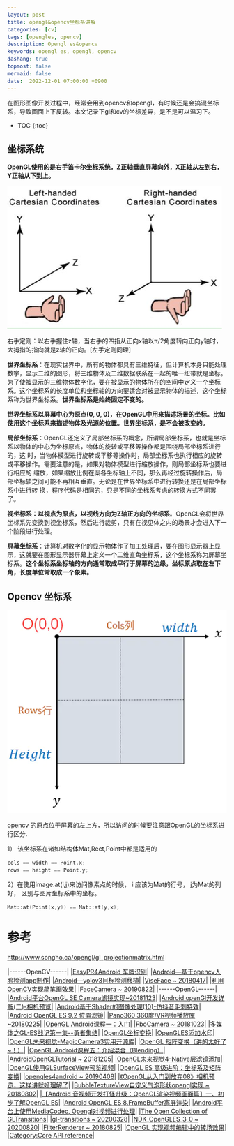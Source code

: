 ```yaml
---
layout: post
title: opengl&opencv坐标系讲解
categories: [cv]
tags: [opengles, opencv]
description: Opengl es&opencv 
keywords: opengl es, opengl, opencv
dashang: true
topmost: false
mermaid: false
date:  2022-12-01 07:00:00 +0900
---
```


在图形图像开发过程中，经常会用到opencv和opengl，有时候还是会搞混坐标系，导致画面上下反转。本文记录下gl和cv的坐标差异，是不是可以温习下。

<!-- more -->

* TOC
{:toc}
## 坐标系统

**OpenGL使用的是右手笛卡尔坐标系统，Z正轴垂直屏幕向外，X正轴从左到右，Y正轴从下到上。**

![img](/images/cv/gl_cv_coordinates/e75334dc62ec78b1.png)

右手定则：以右手握住z轴，当右手的四指从正向x轴以π/2角度转向正向y轴时，大拇指的指向就是z轴的正向。[左手定则同理]



**世界坐标系**：在现实世界中，所有的物体都具有三维特征，但计算机本身只能处理数字，显示二维的图形，将三维物体及二维数据联系在一起的唯一纽带就是坐标。为了使被显示的三维物体数字化，要在被显示的物体所在的空间中定义一个坐标系。这个坐标系的长度单位和坐标轴的方向要适合对被显示物体的描述，这个坐标系称为世界坐标系。**世界坐标系是始终固定不变的。**



**世界坐标系以屏幕中心为原点(0, 0, 0)，在OpenGL中用来描述场景的坐标。比如使用这个坐标系来描述物体及光源的位置。世界坐标系，是不会被改变的。**

**局部坐标系**：OpenGL还定义了局部坐标系的概念，所谓局部坐标系，也就是坐标系以物体的中心为坐标原点，物体的旋转或平移等操作都是围绕局部坐标系进行的，这 时，当物体模型进行旋转或平移等操作时，局部坐标系也执行相应的旋转或平移操作。需要注意的是，如果对物体模型进行缩放操作，则局部坐标系也要进行相应的 缩放，如果缩放比例在案各坐标轴上不同，那么再经过旋转操作后，局部坐标轴之间可能不再相互垂直。无论是在世界坐标系中进行转换还是在局部坐标系中进行转 换，程序代码是相同的，只是不同的坐标系考虑的转换方式不同罢了。



**视坐标系：以视点为原点，以视线方向为Z轴正方向的坐标系**。OpenGL会将世界坐标系先变换到视坐标系，然后进行裁剪，只有在视见体之内的场景才会进入下一个阶段进行处理。



**屏幕坐标系**：计算机对数字化的显示物体作了加工处理后，要在图形显示器上显示，这就要在图形显示器屏幕上定义一个二维直角坐标系，这个坐标系称为屏幕坐标系。**这个坐标系坐标轴的方向通常取成平行于屏幕的边缘，坐标原点取在左下角，长度单位常取成一个象素。**



## Opencv 坐标系

![img](/images/cv/gl_cv_coordinates/webp.webp)

opencv 的原点位于屏幕的左上方，所以访问的时候要注意跟OpenGL的坐标系进行区分.

1） 该坐标系在诸如结构体Mat,Rect,Point中都是适用的

```c++
cols == width == Point.x;
rows == height == Point.y;
```

2）在使用image.at(i,j)来访问像素点的时候， i 应该为Mat的行号， j为Mat的列好， 区别与图片坐标系中的坐标。

```c++
Mat::at(Point(x,y)) == Mat::at(y,x);
```



# 参考
http://www.songho.ca/opengl/gl_projectionmatrix.html

|------OpenCV------|
|[EasyPR4Android  车牌识别](https://links.jianshu.com/go?to=https%3A%2F%2Fgithub.com%2Fimistyrain%2FEasyPR4Android)|
|[Android—基于opencv人脸检测app制作](https://www.jianshu.com/p/0116b8488aaa)|
|[Android—yolov3目标检测移植](https://www.jianshu.com/p/0cc66e9cc7d0)|
|[ViseFace ~ 20180417](https://links.jianshu.com/go?to=https%3A%2F%2Fgithub.com%2Fxiaoyaoyou1212%2FViseFace)|
|[利用OpenCV实现简笔画效果](https://www.jianshu.com/p/e7ce28756227)|
|[FaceCamera ~ 20190822](https://links.jianshu.com/go?to=https%3A%2F%2Fgithub.com%2Fimqingyue%2FFaceCamera)|
|------OpenGL------|
|[Android平台OpenGL SE Camera滤镜实现~20181123](https://links.jianshu.com/go?to=https%3A%2F%2Fgithub.com%2Fandev009%2FAndroidShaderDemo)|
|[Android openGl开发详解(二)-相机预览](https://links.jianshu.com/go?to=https%3A%2F%2Fmp.weixin.qq.com%2Fs%3F__biz%3DMzIxMTg5NjQyMA%3D%3D%26mid%3D2247484334%26idx%3D1%26sn%3D8fd10993b8f87b941332d6abe7f2ffc2%26chksm%3D974f12a5a0389bb3d0e1144ccc7296f3374d86ee5f7f220c70dfa64b650384e8dbd80cd3968d%26mpshare%3D1%26scene%3D23%26srcid%3D0524AAOn8uUT2BB18hiQ7MW5%23rd)|
|[Android基于Shader的图像处理(10)-仿抖音毛刺特效](https://www.jianshu.com/p/3cb9a38de1b6)|
|[Android OpenGL ES 9.2 位置滤镜](https://www.jianshu.com/p/87ccc9bfa362)|
|[Pano360 360度/VR视频播放库~20180225](https://links.jianshu.com/go?to=https%3A%2F%2Fgithub.com%2FMartin20150405%2FPano360)|
|[OpenGL Android课程一：入门](https://links.jianshu.com/go?to=https%3A%2F%2Fjuejin.im%2Fpost%2F5c473be16fb9a049ed3133f4)|
|[FboCamera ~ 20181023](https://links.jianshu.com/go?to=https%3A%2F%2Fgithub.com%2FChyengJason%2FFboCamera)|
|[多媒体之GL-ES战记第一集--勇者集结](https://links.jianshu.com/go?to=https%3A%2F%2Fjuejin.im%2Fpost%2F5c382b926fb9a049f23cf8cc)|
|[OpenGL坐标变换](https://links.jianshu.com/go?to=https%3A%2F%2Fjuejin.im%2Fentry%2F59e3678df265da43127ff3bb)|
|[OpenGLES添加水印](https://www.jianshu.com/p/97c4e95df7b0)|
|[OpenGL未来视觉-MagicCamera3实用开源库](https://links.jianshu.com/go?to=https%3A%2F%2Fjuejin.im%2Fpost%2F5c283c7a518825235a055ffa)|
|[OpenGL 矩阵变换（讲的太好了~！）](https://links.jianshu.com/go?to=https%3A%2F%2Fblog.csdn.net%2Flyx2007825%2Farticle%2Fdetails%2F8792475)|
|[OpenGL Android课程五：介绍混合（Blending）](https://links.jianshu.com/go?to=https%3A%2F%2Fjuejin.im%2Fpost%2F5c6b7bcaf265da2dd37c1188)|
|[AndroidOpenGLTutorial ~ 20181205](https://links.jianshu.com/go?to=https%3A%2F%2Fgithub.com%2Fglumes%2FAndroidOpenGLTutorial)|
|[OpenGL未来视觉4-Native层滤镜添加](https://www.jianshu.com/p/e09ffb975a9d)|
|[OpenGL使用GLSurfaceView预览视频](https://www.jianshu.com/p/912f2622b815)|
|[OpenGL ES 高级进阶：坐标系及矩阵变换](https://links.jianshu.com/go?to=https%3A%2F%2Fjuejin.im%2Fpost%2F5cfe6accf265da1bc94ee33b)|
|[opengles4android ~ 20190408](https://links.jianshu.com/go?to=https%3A%2F%2Fgithub.com%2Fbyhook%2Fopengles4android)|
|[《OpenGL从入门到放弃08》相机预览，这样讲就好理解了](https://www.jianshu.com/p/7db9710aacad)|
|[BubbleTextureView自定义气泡形状opengl实现 ~ 20180802](https://links.jianshu.com/go?to=https%3A%2F%2Fgithub.com%2Fzolad%2FBubbleTextureView)|
|[【Android 音视频开发打怪升级：OpenGL渲染视频画面篇】一、初步了解OpenGL ES](https://links.jianshu.com/go?to=https%3A%2F%2Fjuejin.im%2Fpost%2F6844903975267860494)|
|[Android OpenGL ES 8.FrameBuffer离屏渲染](https://www.jianshu.com/p/487916d9c9cf)|
|[Android平台上使用MediaCodec, Opengl对视频进行处理](https://www.jianshu.com/p/cbebba28b12c)|
|[The Open Collection of GLTransitions](https://links.jianshu.com/go?to=https%3A%2F%2Fgl-transitions.com%2F)|
|[gl-transitions ~ 20200328](https://links.jianshu.com/go?to=https%3A%2F%2Fgithub.com%2Fgl-transitions%2Fgl-transitions)|
|[NDK_OpenGLES_3_0 ~ 20200820](https://links.jianshu.com/go?to=https%3A%2F%2Fgithub.com%2Fgithubhaohao%2FNDK_OpenGLES_3_0)|
|[FilterRenderer ~ 20180825](https://links.jianshu.com/go?to=https%3A%2F%2Fgithub.com%2Fzolad%2FFilterRenderer)|
|[OpenGL 实现视频编辑中的转场效果](https://links.jianshu.com/go?to=https%3A%2F%2Fmp.weixin.qq.com%2Fs%3F__biz%3DMzA4MjU1MDk3Ng%3D%3D%26mid%3D2451526751%26idx%3D1%26sn%3D54153e4db03eed44552dded0ba6f0fdf%26chksm%3D886ffdf0bf1874e65e0f1ff44b1f43fabba9f161cce5aed8582c14540578f2783de6387f1cb7%26mpshare%3D1%26scene%3D23%26srcid%3D0616AMlawQTDjqodrpjdQvpO%26sharer_sharetime%3D1592350223150%26sharer_shareid%3D1b225f47ce438dd68f3eb647f1b69eb5%23rd)|
|[Category:Core API reference](https://links.jianshu.com/go?to=https%3A%2F%2Fwww.khronos.org%2Fopengl%2Fwiki%2FCategory%3ACore_API_reference)|

